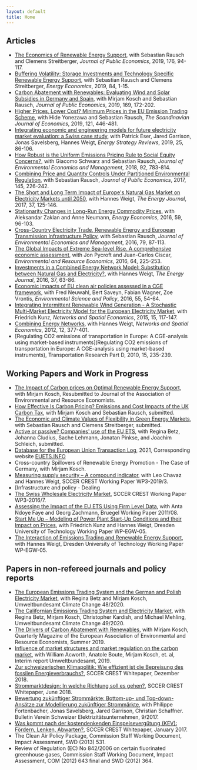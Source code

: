 ```yaml
---
layout: default
title: Home
---
```

## Articles
- [The Economics of Renewable Energy Support](https://www.sciencedirect.com/science/article/abs/pii/S0047272719300805), with Sebastian Rausch and Clemens Streitberger, *Journal of Public Economics*, 2019, 176, 94-117.
- [Buffering Volatility: Storage Investments and Technology Specific Renewable Energy Support](https://www.sciencedirect.com/science/article/pii/S0140988319302440), with Sebastian Rausch and Clemens Streitberger, *Energy Economics*, 2019, 84, 1-15. 
- [Carbon Abatement with Renewables: Evaluating Wind and Solar Subsidies in Germany and Spain](https://www.sciencedirect.com/science/article/abs/pii/S0047272718302263), with Mirjam Kosch and Sebastian Rausch,  *Journal of Public Economics*, 2019, 169, 172-202.
- [Higher Prices, Lower Cost? Minimum Prices in the EU Emission Trading Scheme](https://onlinelibrary.wiley.com/doi/abs/10.1111/sjoe.12279), with Hide Yonezawa and Sebastian Rausch, *The Scandinavian Journal of Economics*, 2019, 121, 446-481.
- [Integrating economic and engineering models for future electricity market evaluation: a Swiss case study](https://www.sciencedirect.com/science/article/pii/S2211467X19300306), with Patrick Eser, Jared Garrison, Jonas Savelsberg, Hannes Weigt, *Energy Strategy Reviews*, 2019, 25, 86-106.
- [How Robust is the Uniform Emissions Pricing Rule to Social Equity Concerns?](https://www.sciencedirect.com/science/article/abs/pii/S009506961730075X), with Giacomo Schwarz and Sebastian Rausch, *Journal of Environmental Economics and Management*, 2018, 92, 783-814.
- [Combining Price and Quantity Controls Under Partitioned Environmental Regulation](https://www.sciencedirect.com/science/article/abs/pii/S0047272716302031), with Sebastian Rausch, *Journal of Public Economics*, 2017, 145, 226-242.
- [The Short and Long Term Impact of Europe's Natural Gas Market on Electricity Markets until 2050](https://www.iaee.org/energyjournal/article/2831), with Hannes Weigt, *The Energy Journal*, 2017, 37, 125-146.
- [Stationarity Changes in Long-Run Energy Commodity Prices](https://www.sciencedirect.com/science/article/pii/S0140988316301943), with Aleksandar Zaklan and Anne Neumann, *Energy Economics*, 2016, 59, 96-103.
- [Cross-Country Electricity Trade, Renewable Energy and European Transmission Infrastructure Policy](https://www.sciencedirect.com/science/article/abs/pii/S0095069616300122), with Sebastian Rausch, *Journal of Environmental Economics and Management*, 2016, 79, 87-113.
- [The Global Impacts of Extreme Sea-level Rise. A comprehensive economic assessment](https://link.springer.com/article/10.1007/s10640-014-9866-9), with Jon Pycroft and Juan-Carlos Ciscar, *Environmental and Resource Economics*, 2016, 64, 225-253.
- [Investments in a Combined Energy Network Model: Substitution between Natural Gas and Electricity?](https://www.jstor.org/stable/44075495?seq=1#metadata_info_tab_contents), with Hannes Weigt, *The Energy Journal*, 2016, 37, 63-86.
- [Economic impacts of EU clean air policies assessed in a CGE framework](https://www.sciencedirect.com/science/article/pii/S1462901115300307), with Fred Neuwahl, Bert Saveyn, Fabian Wagner, Zoe Vrontis, *Environmental Science and Policy*, 2016, 55, 54-64.
- [Integrating Intermittent Renewable Wind Generation - A Stochastic Multi-Market Electricity Model for the European Electricity Market](https://link.springer.com/article/10.1007/s11067-014-9272-4), with Friedrich Kunz, 
*Networks and Spatial Economics*, 2015, 15, 117-147.
- [Combining Energy Networks](https://link.springer.com/article/10.1007/s11067-011-9160-0), with Hannes Weigt, *Networks and Spatial Economics*, 2012, 12, 377-401.
- [Regulating CO2 emissions of transportation in Europe: A CGE-analysis using market-based instruments](Regulating CO2 emissions of transportation in Europe: A CGE-analysis using market-based instruments), Transportation Research Part D, 2010, 15, 235-239.

## Working Papers and Work in Progress
- [The Impact of Carbon prices on Optimal Renewable Energy Support](https://abrell.eu/public/papers/abrell_kosch_res_and_carbon_prices.pdf), with Mirjam Kosch, Resubmitted to Journal of the Association of Environmental and Resource Economists.
- [How Effective Is Carbon Pricing? Emissions and Cost Impacts of the UK Carbon Tax](https://abrell.eu/public/papers/abrell_kosch_rausch_uk_carbon_tax.pdf), with Mirjam Kosch and Sebastian Rausch, submitted. 
- [The Economic and Climate Values of Flexibility in Green Energy Markets](https://abrell.eu/public/papers/abrell_rausch_streitberger_climate_value_flexibility_res.pdf), with Sebastian Rausch and Clemens Streitberger, submitted. 
- [Active or passive? Companies' use of the EU ETS](https://www.econstor.eu/handle/10419/218738), with Regina Betz, Johanna Cludius, Sache Lehmann, Jonatan Pinkse, and Joachim Schleich, submitted. 
- [Database for the European Union Transaction Log](https://euets.info/static//download/Description_EUTL_database.pdf), 2021, Corresponding website [EUETS.INFO](https://euets.info)
- Cross-country Spillovers of Renewable Energy Promotion - The Case of Germany, with Mirjam Kosch.
- [Measuring supply security – A compound indicator](https://edoc.unibas.ch/71471/), with Leo Chavaz and Hannes Weigt, SCCER CREST Working Paper WP3-2019/3.
- [Infrastructure and policy - Dealing 
- [The Swiss Wholesale Electricity Market](https://www.ethz.ch/content/dam/ethz/special-interest/mavt/energy-science-center-dam/research/research-projects/AFEM/Workpackage_3_Abrell_2016_07.pdf), SCCER CREST Working Paper WP3-2016/7.
- [Assessing the Impact of the EU ETS Using Firm Level Data](https://www.bruegel.org/2011/07/assessing-the-impact-of-the-eu-ets-using-firm-level-data/), with Anta Ndoye Faye and Georg Zachmann, Bruegel Working Paper 2011/08.
- [Start Me Up – Modeling of Power Plant Start-Up Conditions and their Impact on Prices](https://mpra.ub.uni-muenchen.de/65661/), with Friedrich Kunz and Hannes Weigt, Dresden University of Technology Working Paper WP-EGW-05.
- [The Interaction of Emissions Trading and Renewable Energy Support](https://mpra.ub.uni-muenchen.de/65658/1/wp_egw_05_Abrell_Weigt_CGE_ETS_RES.pdf), with Hannes Weigt, Dresden University of Technology Working Paper WP-EGW-05.

## Papers in non-refereed journals and policy reports
- [The European Emissions Trading System and the German and Polish Electricity Market](https://www.umweltbundesamt.de/sites/default/files/medien/5750/publikationen/2020_12_03_cc_48-2020_case_studies_eu_electricity_market.pdf), with Regina Betz and Mirjam Kosch, Umweltbundesamt Climate Change 48/2020.
- [The Californian Emissions Trading System and Electricity Market](https://www.umweltbundesamt.de/sites/default/files/medien/5750/publikationen/2020_12_03_cc_49-2020_case_studies_californian_electricity_market.pdf), with Regina Betz, Mirjam Kosch, Christopher Kardish, and Michael Mehling, Umweltbundesamt Climate Change 49/2020.
- [The Drivers of Carbon Abatement with Renewables](https://www.eaere.org/wp-content/uploads/2019/07/EAERE-Magazine-n.6-Summer-2019.pdf), with Mirjam Kosch, Quarterly Magazine of the European Association of Environmental and Resource Economists, Summer 2019.
- [Influence of market structures and market regulation on the carbon market](https://www.dehst.de/SharedDocs/downloads/EN/publications/report_influence-of-market-structures-and-market-regulation.pdf?__blob=publicationFile&v=3), with William Acworth, Anatole Boute, Mirjam Kosch, et. al, Interim report Umweltbundesamt, 2019.
- [Zur schweizerischen Klimapolitik: Wie effizient ist die Bepreisung des fossilen Energieverbrauchs?](https://www.google.com/url?sa=t&rct=j&q=&esrc=s&source=web&cd=&cad=rja&uact=8&ved=2ahUKEwiPxa-pu9LuAhXPO-wKHcemCKoQFjAAegQIAhAC&url=https%3A%2F%2Fwww.sccer-crest.ch%2Ffileadmin%2Fuser_upload%2FSCCER_CREST_White_Paper_6_Klimapolitik.pdf&usg=AOvVaw2_-z4DQUS6MQ0OPj5kRDC3),  SCCER CREST Whitepaper, Dezember 2018.
- [Strommarktdesign: In welche Richtung soll es gehen?](https://www.alexandria.unisg.ch/254579/), SCCER CREST Whitepaper, June 2018.
- [Bewertung zukünftiger Strommärkte: Bottom-up- und Top-down-Ansätze zur Modellierung zukünftiger Strommärkte](https://www.bulletin.ch/de/news-detail/bewertung-zukuenftiger-strommaerkte.html), with Philippe Fortenbacher, Jonas Savelsberg, Jared Garrison, Christian Schaffner. Bulletin Verein Schweizer Elektrizitätsunternehmen, 9/2017.
- [Was kommt nach der kostendenkenden Einspeisevergütung (KEV): Fördern, Lenken, Abwarten?](https://www.google.com/url?sa=t&rct=j&q=&esrc=s&source=web&cd=&cad=rja&uact=8&ved=2ahUKEwiZq5mTvNLuAhUCKewKHYf3DN8QFjAAegQIAxAC&url=https%3A%2F%2Fwww.sccer-crest.ch%2Ffileadmin%2Fuser_upload%2FWhite_Paper_KEV_Final.pdf&usg=AOvVaw0-GAh_LJNLvMaWVzldxkCO), SCCER CREST Whitepaper, January 2017.
- The Clean Air Policy Package, Commission Staff Working Document, Impact Assessment,  SWD (2013) 531.
- Review of Regulation (EC) No 842/2006 on certain fluorinated greenhouse gases, Commission Staff Working Document, Impact Assessment,  COM (2012) 643 final and SWD (2012) 364.



